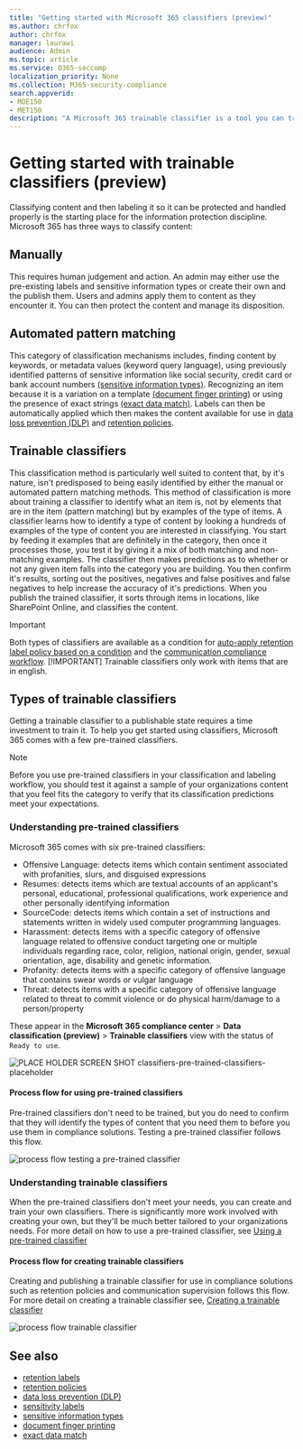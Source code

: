 ```yaml
---
title: "Getting started with Microsoft 365 classifiers (preview)"
ms.author: chrfox
author: chrfox
manager: laurawi
audience: Admin
ms.topic: article
ms.service: O365-seccomp
localization_priority: None
ms.collection: M365-security-compliance
search.appverid: 
- MOE150
- MET150
description: "A Microsoft 365 trainable classifier is a tool you can train to recognize various types of content by giving it positive and negative samples to look at. Once the classifier is trained and you confirm it's results are accurate, you use it to search through your organizations content, classify it to apply retention or sensitivity labels or include it in data loss prevention (DLP) or retention policies."
---
```


# Getting started with trainable classifiers (preview)

Classifying content and then labeling it so it can be protected and handled properly is the starting place for the information protection discipline. Microsoft 365 has three ways to classify content:

## Manually

This requires human judgement and action. An admin may either use the pre-existing labels and sensitive information types or create their own and the publish them. Users and admins apply them to content as they encounter it. You can then protect the content and manage its disposition.

## Automated pattern matching

This category of classification mechanisms includes, finding content by keywords, or metadata values (keyword query language), using previously identified patterns of sensitive information like social security, credit card or bank account numbers [(sensitive information types)](what-the-sensitive-information-types-look-for.md). Recognizing an item because it is a variation on a template [(document finger printing)](document-fingerprinting.md) or using the presence of exact strings [(exact data match)](create-custom-sensitive-information-types-with-exact-data-match-based-classification.md). Labels can then be automatically applied which then makes the content available for use in [data loss prevention (DLP)](data-loss-prevention-policies.md) and [retention policies](retention-policies.md).

## Trainable classifiers

This classification method is particularly well suited to content that, by it's nature, isn't predisposed to being easily identified by either the manual or automated pattern matching methods. This method of classification is more about training a classifier to identify what an item is, not by elements that are in the item (pattern matching) but by examples of the type of items. A classifier learns how to identify a type of content by looking a hundreds of examples of the type of content you are interested in classifying. You start by feeding it examples that are definitely in the category, then once it processes those, you test it by giving it a mix of both matching and non-matching examples. The classifier then makes predictions as to whether or not any given item falls into the category you are building. You then confirm it's results, sorting out the positives, negatives and false positives and false negatives to help increase the accuracy of it's predictions. When you publish the trained classifier, it sorts through items in locations, like SharePoint Online, and classifies the content.

> [!IMPORTANT]
> Both types of classifiers are available as a condition for [auto-apply retention label policy based on a condition](../labels#applying-a-retention-label-automatically-based-on-conditions) and the [communication compliance workflow](../communication-compliance-feature-reference.md).
> [!IMPORTANT]
> Trainable classifiers only work with items that are in english.

## Types of trainable classifiers

Getting a trainable classifier to a publishable state requires a time investment to train it. To help you get started using classifiers, Microsoft 365 comes with a few pre-trained classifiers.

> [!NOTE]
> Before you use pre-trained classifiers in your classification and labeling workflow, you should test it against a sample of your organizations content that you feel fits the category to verify that its classification predictions meet your expectations.

### Understanding pre-trained classifiers

Microsoft 365 comes with six pre-trained classifiers:

- Offensive Language: detects items which contain sentiment associated with profanities, slurs, and disguised expressions
- Resumes: detects items which are textual accounts of an applicant's personal, educational, professional qualifications, work experience and other personally identifying information
- SourceCode: detects items which contain a set of instructions and statements written in widely used computer programming languages.
- Harassment: detects items with a specific category of offensive language related to offensive conduct targeting one or multiple individuals regarding race, color, religion, national origin, gender, sexual orientation, age, disability and genetic information.
- Profanity: detects items with a specific category of offensive language that contains swear words or vulgar language
- Threat: detects items with a specific category of offensive language related to threat to commit violence or do physical harm/damage to a person/property

These appear in the **Microsoft 365 compliance center** > **Data classification (preview)** > **Trainable classifiers** view with the status of `Ready to use`.

![PLACE HOLDER SCREEN SHOT classifiers-pre-trained-classifiers-placeholder](media/classifiers-pre-trained-classifiers-placeholder.png)

#### Process flow for using pre-trained classifiers

Pre-trained classifiers don't need to be trained, but you do need to confirm that they will identify the types of content that you need them to before you use them in compliance solutions. Testing a pre-trained classifier follows this flow.

![process flow testing a pre-trained classifier](media/classifier-pub-pre-trained-classifier.png)

### Understanding trainable classifiers

When the pre-trained classifiers don't meet your needs, you can create and train your own classifiers. There is significantly more work involved with creating your own, but they'll be much better tailored to your organizations needs. For more detail on how to use a pre-trained classifier, see [Using a pre-trained classifier](classifier-using-a-pre-trained-classifier.md)

#### Process flow for creating trainable classifiers

Creating and publishing a trainable classifier for use in compliance solutions such as retention policies and communication supervision follows this flow. For more detail on creating a trainable classifier see, [Creating a trainable classifier](classifier-creating-a-custom-classifier.md)

![process flow trainable classifier](media/pub-train-class.png)

## See also

- [retention labels](labels.md)
- [retention policies](retention-policies.md)
- [data loss prevention (DLP)](data-loss-prevention-policies.md)
- [sensitivity labels](sensitivity-labels.md)
- [sensitive information types](what-the-sensitive-information-types-look-for.md)
- [document finger printing](document-fingerprinting.md)
- [exact data match](create-custom-sensitive-information-types-with-exact-data-match-based-classification.md)
